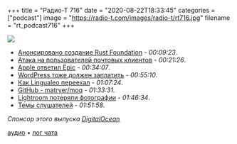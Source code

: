 +++
title = "Радио-Т 716"
date = "2020-08-22T18:33:45"
categories = ["podcast"]
image = "https://radio-t.com/images/radio-t/rt716.jpg"
filename = "rt_podcast716"
+++

![](https://radio-t.com/images/radio-t/rt716.jpg)

- [Анонсировано создание Rust Foundation](https://www.opennet.ru/opennews/art.shtml?num=53566) - *00:09:23*.
- [Атака на пользователей почтовых клиентов](https://www.opennet.ru/opennews/art.shtml?num=53570) - *00:21:26*.
- [Apple ответил Epic](https://www.theverge.com/2020/8/21/21377660/apple-fortnite-epic-antitrust-lawsuit-in-app-purchases-special-deal) - *00:34:07*.
- [WordPress тоже должен заплатить](https://www.theverge.com/2020/8/21/21396316/apple-wordpress-in-app-purchase-tax-update-store) - *00:55:10*.
- [Как Lingualeo переехал](https://habr.com/ru/company/lingualeo/blog/515530/) - *01:07:24*.
- [GitHub - matryer/moq](https://github.com/matryer/moq) - *01:33:31*.
- [Lightroom потеряли фотографии](https://petapixel.com/2020/08/20/lightroom-app-update-wipes-users-photos-and-presets-adobe-says-they-are-not-recoverable/) - *01:46:34*.
- [Темы слушателей](https://radio-t.com/p/2020/08/18/prep-716/) - *01:51:58*.

*Спонсор этого выпуска [DigitalOcean](https://do.co/radiot)*


[аудио](https://cdn.radio-t.com/rt_podcast716.mp3) • [лог чата](https://chat.radio-t.com/logs/radio-t-716.html)
<audio src="https://cdn.radio-t.com/rt_podcast716.mp3" preload="none"></audio>
